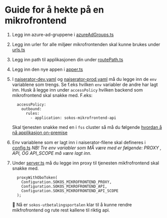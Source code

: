 # Guide for å hekte på en mikrofrontend

1. Legg inn azure-ad-gruppene i [azureAdGroups.ts](/src/auth/azureAdGroups.ts)

2. Legg inn urler for alle miljøer mikrofrontenden skal kunne brukes under [urls.ts](/src/urls.ts)

3. Legg inn path til applikasjonen din under [routePath.ts](/src/models/routePath.ts)

4. Legg inn den nye appen i [apper.ts](/src/models/apps.ts)

5. I [naiserator-dev.yaml](../.nais/naiserator-dev.yaml) og [naiserator-prod.yaml](../.nais/naiserator-prod.yaml) må du legge inn de `env` variablene som trengs.
   Se f.eks hvilken `env` variabler de andre har lagt inn.
   Husk å legge inn under `accessPolicy` hvilken backend som mikrofrontend skal snakke med.
   F.eks:

   ```
     accessPolicy:
       outbound:
         rules:
           - application: sokos-mikrofrontend-api
   ```

   Skal tjenesten snakke med en i `fss` cluster så må du følgende [hvordan å nå applikasjon on-premise](https://docs.nais.io/clusters/migrating-to-gcp/#how-do-i-reach-an-application-found-on-premises-from-my-application-in-gcp)

6. Env variablene som er lagt inn i naiserator-filene skal defineres i [config.ts](/server/src/config.ts)
   _NB! Tre env variabler som MÅ være med er følgende: PROXY , API, OG API_SCOPE må være lagt inn._

7. Under [server.ts](../server/src/server.ts) må du legge inn proxy til tjenesten mikfrofrontend skal snakke med.

   ```
     proxyWithOboToken(
       Configuration.SOKOS_MIKROFRONTEND_PROXY,
       Configuration.SOKOS_MIKROFRONTEND_API,
       Configuration.SOKOS_MIKROFRONTEND_API_SCOPE
     );
   ```

   🎉 Nå er `sokos-utbetalingsportalen` klar til å kunne rendre mikfrofrontend og rute rest kallene til riktig api.
